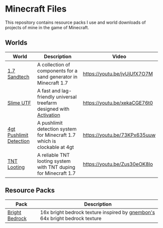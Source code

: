 # Minecraft Files
This repository contains resource packs I use and world downloads of projects of mine in the game of Minecraft. 
## Worlds
World | Description | Video
----- | ----------- | -----
[1.7 Sandtech](https://github.com/Pineapplecake/minecraft-files/blob/master/worlds/1.7_Sandtech/info.md) | A collection of components for a sand generator in Minecraft 1.7 | https://youtu.be/jvUjUfX7O7M
[Slime UTF](https://github.com/Pineapplecake/minecraft-files/blob/master/worlds/Slime_UTF/info.md) | A fast and lag-friendly universal treefarm designed with [Activation](https://www.youtube.com/channel/UCZ840B5e4jmSNLr3QtZEv3w) | https://youtu.be/xekaCGE76t0
[4gt Pushlimit Detection](https://github.com/Pineapplecake/minecraft-files/blob/master/worlds/4gt_Pushlimit_Detection/info.md) | A pushlimit detection system for Minecraft 1.7 which is clockable at 4gt | https://youtu.be/73KPx635uuw
[TNT Looting](https://github.com/Pineapplecake/minecraft-files/blob/master/worlds/TNT_Looting/info.md) | A reliable TNT looting system with TNT duping for Minecraft 1.7 | https://youtu.be/Zus30eOK8lo

## Resource Packs
Pack | Description
---- | -----------
[Bright Bedrock](https://github.com/Pineapplecake/minecraft-files/raw/master/resource-packs/Bright_Bedrock.zip) | 16x bright bedrock texture inspired by [gnembon's](https://www.youtube.com/channel/UCRtyLX-ej-H1PSiaw8g9aIA) 64x bright bedrock texture
